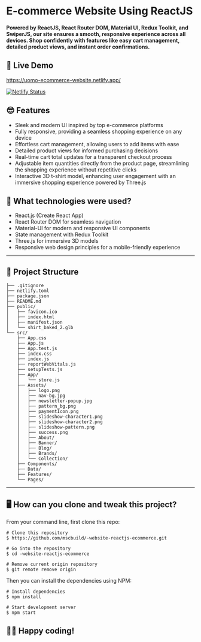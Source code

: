 # E-commerce Website Using ReactJS

**Powered by ReactJS, React Router DOM, Material UI, Redux Toolkit, and SwiperJS, our site ensures a smooth, responsive experience across all devices. Shop confidently with features like easy cart management, detailed product views, and instant order confirmations.** 

## 📌 Live Demo
https://uomo-ecommerce-website.netlify.app/

[![Netlify Status](https://api.netlify.com/api/v1/badges/fec4a869-298c-4e9c-8df6-cb6f132f7bd8/deploy-status)](https://app.netlify.com/sites/uomo-ecommerce-website/deploys)

## 😎 Features

- Sleek and modern UI inspired by top e-commerce platforms
- Fully responsive, providing a seamless shopping experience on any device
- Effortless cart management, allowing users to add items with ease
- Detailed product views for informed purchasing decisions
- Real-time cart total updates for a transparent checkout process
- Adjustable item quantities directly from the product page, streamlining the shopping experience without repetitive clicks
- Interactive 3D t-shirt model, enhancing user engagement with an immersive shopping experience powered by Three.js 

## 🚀 What technologies were used?

- React.js (Create React App)
- React Router DOM for seamless navigation
- Material-UI for modern and responsive UI components
- State management with Redux Toolkit
- Three.js for immersive 3D models
- Responsive web design principles for a mobile-friendly experience

---

## 📁 Project Structure

```
├── .gitignore
├── netlify.toml
├── package.json
├── README.md
├── public/
│   ├── favicon.ico
│   ├── index.html
│   ├── manifest.json
│   └── shirt_baked_2.glb
└── src/
    ├── App.css
    ├── App.js
    ├── App.test.js
    ├── index.css
    ├── index.js
    ├── reportWebVitals.js
    ├── setupTests.js
    ├── App/
    │   └── store.js
    ├── Assets/
    │   ├── logo.png
    │   ├── nav-bg.jpg
    │   ├── newsletter-popup.jpg
    │   ├── pattern_bg.png
    │   ├── paymentIcon.png
    │   ├── slideshow-character1.png
    │   ├── slideshow-character2.png
    │   ├── slideshow-pattern.png
    │   ├── success.png
    │   ├── About/
    │   ├── Banner/
    │   ├── Blog/
    │   ├── Brands/
    │   └── Collection/
    ├── Components/
    ├── Data/
    ├── Features/
    └── Pages/
```

---

## 🖥️ How can you clone and tweak this project?

From your command line, first clone this repo:

```
# Clone this repository
$ https://github.com/mscbuild/-website-reactjs-ecommerce.git

# Go into the repository
$ cd -website-reactjs-ecommerce

# Remove current origin repository
$ git remote remove origin

```

Then you can install the dependencies using NPM:

```
# Install dependencies
$ npm install

# Start development server
$ npm start
```

 

👨‍💻 Happy coding!
---
